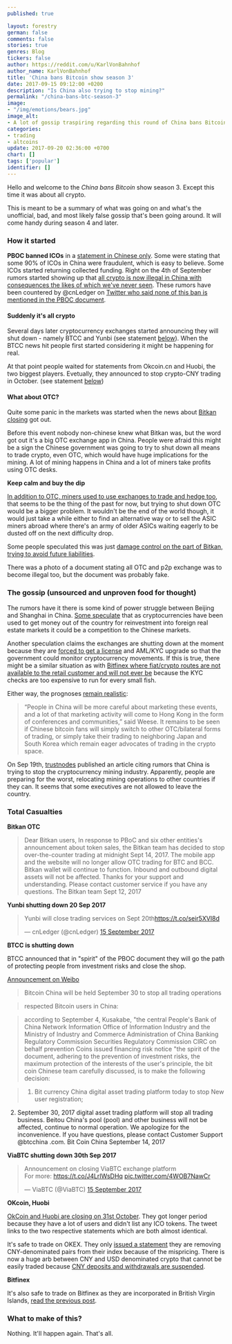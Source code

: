 ```yaml
---
published: true

layout: forestry
german: false
comments: false
stories: true
genres: Blog
tickers: false
author: https://reddit.com/u/KarlVonBahnhof
author_name: KarlVonBahnhof
title: 'China bans Bitcoin show season 3'
date: 2017-09-15 09:12:00 +0200
description: "Is China also trying to stop mining?"
permalink: "/china-bans-btc-season-3"
image:
- "/img/emotions/bears.jpg"
image_alt:
- A lot of gossip traspiring regarding this round of China bans Bitcoin (all very vague).
categories:
- trading
- altcoins
update: 2017-09-20 02:36:00 +0700
chart: []
tags: ['popular']
identifier: []
---
```


Hello and welcome to the *China bans Bitcoin* show season 3. Except this time it was about all crypto.

This is meant to be a summary of what was going on and what's the unofficial, bad, and most likely false gossip that's been going around. It will come handy during season 4 and later.

### How it started

**PBOC banned ICOs** in a [statement in Chinese only](http://archive.is/g8ePj). Some were stating that some 90% of ICOs in China were fraudulent, which is easy to believe. Some ICOs started returning collected funding. Right on the 4th of September rumors started showing up that [all crypto is now illegal in China with consequences the likes of which we've never seen](http://uk.businessinsider.com/initial-coin-offering-china-bitcoin-ethereum-peoples-bank-of-china-law-all-crypto-illegal-etoro-2017-9?r=US&IR=T). These rumors have been countered by @cnLedger on [Twitter who said none of this ban is mentioned in the PBOC document](https://twitter.com/cnLedger/status/904638606857330688).

#### Suddenly it's all crypto

Several days later cryptocurrency exchanges started announcing they will shut down - namely BTCC and Yunbi (see statement [below](#casualties)). When the BTCC news hit people first started considering it might be happening for real.

At that point people waited for statements from Okcoin.cn and Huobi, the two biggest players. Evetually, they announced to stop crypto-CNY trading in October. (see statement [below](#casualties))



#### What about OTC?

Quite some panic in the markets was started when the news about [Bitkan closing](http://www.scmp.com/business/china-business/article/2110889/bitkan-suspends-over-counter-bitcoin-trading-services) got out.

Before this event nobody non-chinese knew what Bitkan was, but the word got out it's a big OTC exchange app in China. People were afraid this might be a sign the Chinese government was going to try to shut down all means to trade crypto, even OTC, which would have huge implications for the mining. A lot of mining happens in China and a lot of miners take profits using OTC desks.

**Keep calm and buy the dip**

[In addition to OTC, miners used to use exchanges to trade and hedge too](https://www.reddit.com/r/BitcoinMarkets/comments/6zgxqw/megathread_china_bans_bitcoin_exchanges_round_8/dn19rfv/), that seems to be the thing of the past for now, but trying to shut down OTC would be a bigger problem. It wouldn't be the end of the world though, it would just take a while either to find an alternative way or to sell the ASIC miners abroad where there's an army of older ASICs waiting eagerly to be dusted off on the next difficulty drop.

Some people speculated this was just [damage control on the part of Bitkan, trying to avoid future liabilities](https://www.reddit.com/r/Bitcoin/comments/6zmveb/chinas_bitkan_shutting_down_otc_trades_in/).

There was a photo of a document stating all OTC and p2p exchange was to become illegal too, but the document was probably fake.

### The gossip (unsourced and unproven food for thought)

The rumors have it there is some kind of power struggle between Beijing and Shanghai in China. [Some speculate](https://twitter.com/_submono/status/908615183857278978) that as cryptocurrencies have been used to get money out of the country for reinvestment into foreign real estate markets it could be a competition to the Chinese markets.

Another speculation claims the exchanges are shutting down at the moment because they are [forced to get a license](https://news.bitcoin.com/chinese-bitcoin-exchanges-may-face-stricter-regulation-and-licensure/) and AML/KYC upgrade so that the government could monitor cryptocurrency movements. If this is true, there might be a similar situation as with [Bitfinex where fiat/crypto routes are not available to the retail customer and will not ever be](https://www.altcointrading.net/bitfinex-banking) because the KYC checks are too expensive to run for every small fish.

Either way, the prognoses [remain realistic](http://www.zerohedge.com/news/2017-09-14/bitcoin-crashes-chinese-trading-second-largest-exchange-halt-all-trading):

> “People in China will be more careful about marketing these events, and a lot of that marketing activity will come to Hong Kong in the form of conferences and communities,” said Weese.
It remains to be seen if Chinese bitcoin fans will simply switch to other OTC/bilateral forms of trading, or simply take their trading to neighboring Japan and South Korea which remain eager advocates of trading in the crypto space.

On Sep 19th, [trustnodes](http://www.trustnodes.com/2017/09/19/china-bans-bitcoin-executives-leaving-country-miners-preparing-worst) published an article citing rumors that China is trying to stop the cryptocurrency mining industry. Apparently, people are preparing for the worst, relocating mining operations to other countries if they can. It seems that some executives are not allowed to leave the country.


<div id="casualties"></div>

### Total Casualties

**Bitkan OTC**

> Dear Bitkan users,
In response to PBoC and six other entities's announcement about token sales, the Bitkan team has decided to stop over-the-counter trading at midnight Sept 14, 2017. The mobile app and the website will no longer allow OTC trading for BTC and BCC.
Bitkan wallet will continue to function. Inbound and outbound digital assets will not be affected.
Thanks for your support and understanding. Please contact customer service if you have any questions.
The Bitkan team Sept 12, 2017


**Yunbi shutting down 20 Sep 2017**

<blockquote class="twitter-tweet" data-lang="en-gb"><p lang="en" dir="ltr">Yunbi will close trading services on Sept 20th<a href="https://t.co/seir5XVI8d">https://t.co/seir5XVI8d</a></p>&mdash; cnLedger (@cnLedger) <a href="https://twitter.com/cnLedger/status/908633922044534786">15 September 2017</a></blockquote>


**BTCC is shutting down**

BTCC announced that in "spirit" of the PBOC document they will go the path of protecting people from investment risks and close the shop.

[Announcement on Weibo](https://m.weibo.cn/status/4151955570459465)

> Bitcoin China will be held September 30 to stop all trading operations

> respected Bitcoin users in China:

> according to September 4, Kusakabe, "the central People's Bank of China Network Information Office of Information Industry and the Ministry of Industry and Commerce Administration of China Banking Regulatory Commission Securities Regulatory Commission CIRC on behalf prevention Coins issued financing risk notice "the spirit of the document, adhering to the prevention of investment risks, the maximum protection of the interests of the user's principle, the bit coin Chinese team carefully discussed, is to make the following decision:

> 1. Bit currency China digital asset trading platform today to stop New user registration;
2. September 30, 2017 digital asset trading platform will stop all trading business. Beitou China's pool (pool) and other business will not be affected, continue to normal operation. We apologize for the inconvenience. If you have questions, please contact Customer Support @btcchina .com. Bit Coin China September 14, 2017


**ViaBTC shutting down 30th Sep 2017**

<blockquote class="twitter-tweet" data-lang="en-gb"><p lang="en" dir="ltr">Announcement on closing ViaBTC exchange platform<br>For more: <a href="https://t.co/J4LrIWsDHq">https://t.co/J4LrIWsDHq</a> <a href="https://t.co/4WOB7NawCr">pic.twitter.com/4WOB7NawCr</a></p>&mdash; ViaBTC (@ViaBTC) <a href="https://twitter.com/ViaBTC/status/908576610059776000">15 September 2017</a></blockquote>

**OKcoin, Huobi**

[OkCoin and Huobi are closing on 31st October](https://twitter.com/cnLedger/status/908687698738556928). They got longer period because they have a lot of users and didn't list any ICO tokens. The tweet links to the two respective statements which are both almost identical.

It's safe to trade on OKEX. They only [issued a statement](https://www.okcoin.com/t-496.html) they are removing CNY-denominated pairs from their index because of the mispricing. There is now a huge arb between CNY and USD denominated crypto that cannot be easily traded because [CNY deposits and withdrawals are suspended](https://twitter.com/cnLedger/status/908693526757568512).

**Bitfinex**

It's also safe to trade on Bitfinex as they are incorporated in British Virgin Islands, [read the previous post](https://www.altcointrading.net/bitfinex-not-affected-pbox-ico).

### What to make of this?

Nothing. It'll happen again. That's all.
